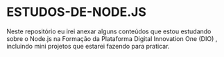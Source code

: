# ESTUDOS-DE-NODE.JS
Neste repositório eu irei anexar alguns conteúdos que estou estudando sobre o Node.js na Formação da Plataforma Digital Innovation One (DIO) , incluindo mini projetos que estarei fazendo para praticar.
